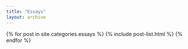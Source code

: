 ```yaml
---
title: "Essays"
layout: archive
---
```


<div class="tiles">
{% for post in site.categories.essays %}
  {% include post-list.html %}
{% endfor %}
</div><!-- /.tiles -->